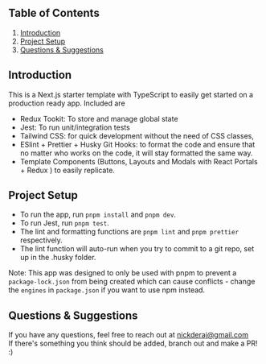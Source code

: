 ## Table of Contents

1. [Introduction](#introduction)
2. [Project Setup](#project-setup)
3. [Questions & Suggestions](#questions--suggestions)

## Introduction

This is a Next.js starter template with TypeScript to easily get started on a production ready app. Included are

- Redux Tookit: To store and manage global state
- Jest: To run unit/integration tests
- Tailwind CSS: for quick development without the need of CSS classes,
- ESlint + Prettier + Husky Git Hooks: to format the code and ensure that no matter who works on the code, it will stay formatted the same way.
- Template Components (Buttons, Layouts and Modals with React Portals + Redux ) to easily replicate.

## Project Setup

- To run the app, run `pnpm install` and `pnpm dev`.
- To run Jest, run `pnpm test`.
- The lint and formatting functions are `pnpm lint` and `pnpm prettier` respectively.
- The lint function will auto-run when you try to commit to a git repo, set up in the .husky folder.

Note: This app was designed to only be used with pnpm to prevent a `package-lock.json` from being created which can cause conflicts - change the `engines` in `package.json` if you want to use npm instead.

## Questions & Suggestions

If you have any questions, feel free to reach out at nickderaj@gmail.com<br/>
If there's something you think should be added, branch out and make a PR! :)
